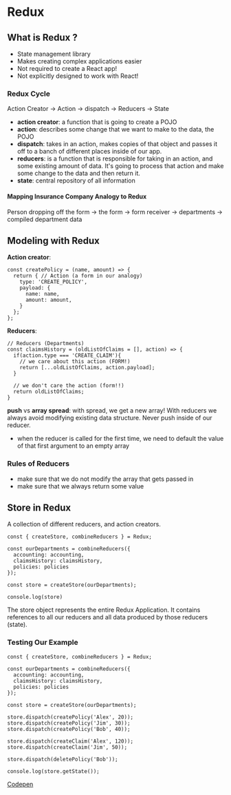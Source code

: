 # Redux

## What is Redux ?
* State management library
* Makes creating complex applications easier
* Not required to create a React app!
* Not explicitly designed to work with React!


### Redux Cycle

Action Creator -> Action -> dispatch -> Reducers -> State

* **action creator**: a function that is going to create a POJO
* **action**: describes some change that we want to make to the data, the POJO
* **dispatch**: takes in an action, makes copies of that object and passes it off to a banch of different places inside of our app.
* **reducers**: is a function that is responsible for taking in an action, and some existing amount of data. It's going to process that action and make some change to the data and then return it.
* **state**: central repository of all information


#### Mapping Insurance Company Analogy to Redux

Person dropping off the form -> the form -> form receiver -> departments -> compiled department data

## Modeling with Redux

**Action creator**: 

```
const createPolicy = (name, amount) => {
  return { // Action (a form in our analogy)
    type: 'CREATE_POLICY',
    payload: {
      name: name,
      amount: amount,
    }
  };
};
```

**Reducers**:
```
// Reducers (Departments)
const claimsHistory = (oldListOfClaims = [], action) => {
  if(action.type === 'CREATE_CLAIM'){
    // we care about this action (FORM!)
    return [...oldListOfClaims, action.payload];
  }
  
  // we don't care the action (form!!)
  return oldListOfClaims;
}

```

**push** vs **array spread**:
with spread, we get a new array! With reducers we always avoid modifying existing data structure. Never push inside of our reducer.

* when the reducer is called for the first time, we need to default the value of that first argument to an empty array

### Rules of Reducers
* make sure that we do not modify the array that gets passed in
* make sure that we always return some value


## Store in Redux

A collection of different reducers, and action creators.

```
const { createStore, combineReducers } = Redux;

const ourDepartments = combineReducers({
  accounting: accounting,
  claimsHistory: claimsHistory,
  policies: policies
});

const store = createStore(ourDepartments);

console.log(store)
```

The store object represents the entire Redux Application. It contains references to all our reducers and all data produced by those reducers (state).

### Testing Our Example

```
const { createStore, combineReducers } = Redux;

const ourDepartments = combineReducers({
  accounting: accounting,
  claimsHistory: claimsHistory,
  policies: policies
});

const store = createStore(ourDepartments);

store.dispatch(createPolicy('Alex', 20));
store.dispatch(createPolicy('Jim', 30));
store.dispatch(createPolicy('Bob', 40));

store.dispatch(createClaim('Alex', 120));
store.dispatch(createClaim('Jim', 50));

store.dispatch(deletePolicy('Bob'));

console.log(store.getState());
```

[Codepen](https://codepen.io/ioanmeri/pen/eYpvxer?editors=0110)
